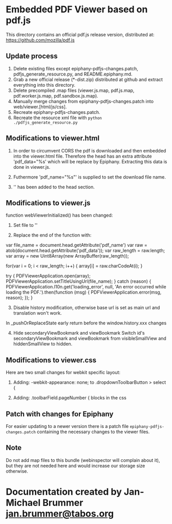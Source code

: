 # Embedded PDF Viewer based on pdf.js

This directory contains an official pdf.js release version, distributed at: https://github.com/mozilla/pdf.js

## Update process
1. Delete existing files except epiphany-pdfjs-changes.patch, pdfjs_generate_resource.py, and README.epiphany.md.
2. Grab a new official release (*-dist.zip) distributed at github and extract everything into this directory.
3. Delete precompiled .map files (viewer.js.map, pdf.js.map, pdf.worker.js.map, pdf.sandbox.js.map).
4. Manually merge changes from epiphany-pdfjs-changes.patch into web/viewer.[html/js/css].
5. Recreate epiphany-pdfjs-changes.patch.
6. Recreate the resource xml file with `python ./pdfjs_generate_resource.py`

## Modifications to viewer.html
1. In order to circumvent CORS the pdf is downloaded and then embedded into the viewer.html file. Therefore the head has an
extra attribute 'pdf_data="%s' which will be replace by Epiphany. Extracting this data is done in viewer.js.

2. Futhermore 'pdf_name="%s"' is supplied to set the download file name.

3. '<base href="ephy-resource:///org/gnome/epiphany/pdfjs/web/">' has been added to the head section.

## Modifications to viewer.js

function webViewerInitialized() has been changed:

1. Set file to ''

2. Replace the end of the function with:

  var file_name = document.head.getAttribute('pdf_name')
  var raw = atob(document.head.getAttribute('pdf_data'));
  var raw_length = raw.length;
  var array = new Uint8Array(new ArrayBuffer(raw_length));

  for(var i = 0; i < raw_length; i++) {
    array[i] = raw.charCodeAt(i);
  }
    
  try {
      PDFViewerApplication.open(array);
      PDFViewerApplication.setTitleUsingUrl(file_name);
  } catch (reason) {
    PDFViewerApplication.l10n.get('loading_error', null, 'An error occurred while loading the PDF.').then(function (msg) {
      PDFViewerApplication.error(msg, reason);
    });
  }

3. Disable history modification, otherwise base url is set as main url and translation won't work.

In _pushOrReplaceState early return before the window.history.xxx changes

4. Hide secondaryViewBookmark and viewBookmark
Switch id's secondaryViewBookmark and viewBookmark from visibleSmallView and hiddenSmallView to hidden.

## Modifications to viewer.css

Here are two small changes for webkit specific layout:

1. Adding:
-webkit-appearance: none; to .dropdownToolbarButton > select {

2. Adding:
.toolbarField.pageNumber { blocks in the css


## Patch with changes for Epiphany

For easier updating to a newer version there is a patch file `epiphany-pdfjs-changes.patch` containing the necessary changes to the viewer files.

## Note
Do not add map files to this bundle (webinspector will complain about it), but they are not needed here and would increase our storage size otherwise.

# Documentation created by Jan-Michael Brummer <jan.brummer@tabos.org>


